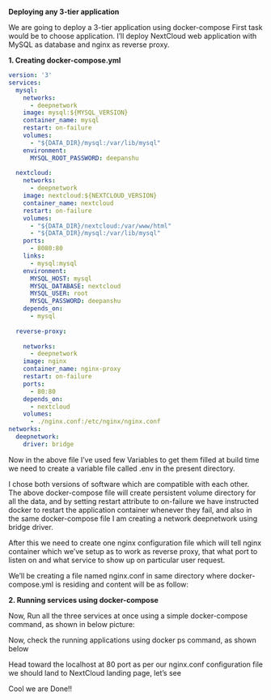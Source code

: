 **Deploying any 3-tier application**

We are going to deploy a 3-tier application using docker-compose
First task would be to choose application.
I’ll deploy NextCloud web application with MySQL as database and nginx as reverse proxy.

**1.	Creating docker-compose.yml**
```yaml
version: '3'
services:
  mysql:
    networks:
      - deepnetwork
    image: mysql:${MYSQL_VERSION}
    container_name: mysql
    restart: on-failure
    volumes:
      - "${DATA_DIR}/mysql:/var/lib/mysql"
    environment: 
      MYSQL_ROOT_PASSWORD: deepanshu
 
  nextcloud:
    networks:
      - deepnetwork
    image: nextcloud:${NEXTCLOUD_VERSION}
    container_name: nextcloud
    restart: on-failure
    volumes:
      - "${DATA_DIR}/nextcloud:/var/www/html"
      - "${DATA_DIR}/mysql:/var/lib/mysql"
    ports:
      - 8080:80
    links:
      - mysql:mysql
    environment:
      MYSQL_HOST: mysql
      MYSQL_DATABASE: nextcloud
      MYSQL_USER: root
      MYSQL_PASSWORD: deepanshu
    depends_on:
      - mysql
 
  reverse-proxy: 
 
    networks:
      - deepnetwork
    image: nginx
    container_name: nginx-proxy
    restart: on-failure
    ports:
      - 80:80
    depends_on:
      - nextcloud
    volumes:
      - ./nginx.conf:/etc/nginx/nginx.conf
networks:
  deepnetwork:
    driver: bridge
```
 
Now in the above file I’ve used few Variables to get them filled at build time we need to create a variable file called    .env in the present directory.
 

I chose both versions of software which are compatible with each other.
The above docker-compose file will create persistent volume directory for all the data, and by setting restart attribute to on-failure we have instructed docker to restart the application container whenever they fail, and also in the same docker-compose file I am creating a network deepnetwork using bridge driver.

After this we need to create one nginx configuration file which will tell nginx container which we’ve setup as to work as reverse proxy, that what port to listen on and what service to show up on particular user request.

We’ll be creating a file named nginx.conf in same directory where docker-compose.yml is residing and content will be as follow:

 

**2.	Running services using docker-compose**

Now, Run all the three services at once using a simple docker-compose command, as shown in below picture:
 
Now, check the running applications using docker ps command, as shown below
 
Head toward the localhost at 80 port  as per our nginx.conf configuration file we should land to NextCloud landing page, let’s see
 

Cool we are Done!!
